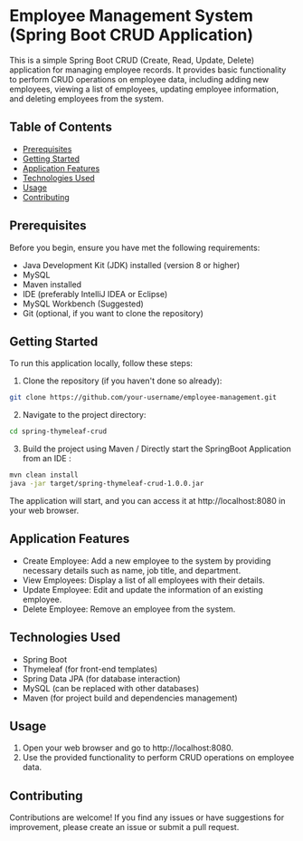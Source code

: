 # Employee Management System (Spring Boot CRUD Application)

This is a simple Spring Boot CRUD (Create, Read, Update, Delete) application for managing employee records. It provides basic functionality to perform CRUD operations on employee data, including adding new employees, viewing a list of employees, updating employee information, and deleting employees from the system.

## Table of Contents
- [Prerequisites](#prerequisites)
- [Getting Started](#getting-started)
- [Application Features](#application-features)
- [Technologies Used](#technologies-used)
- [Usage](#usage)
- [Contributing](#contributing)

## Prerequisites

Before you begin, ensure you have met the following requirements:
- Java Development Kit (JDK) installed (version 8 or higher)
- MySQL
- Maven installed
- IDE (preferably IntelliJ IDEA or Eclipse)
- MySQL Workbench (Suggested)
- Git (optional, if you want to clone the repository)

## Getting Started

To run this application locally, follow these steps:

1. Clone the repository (if you haven't done so already):

```bash
git clone https://github.com/your-username/employee-management.git
```

2. Navigate to the project directory:

```bash
cd spring-thymeleaf-crud
```

3. Build the project using Maven / Directly start the SpringBoot Application from an IDE :

```bash
mvn clean install
java -jar target/spring-thymeleaf-crud-1.0.0.jar
```


The application will start, and you can access it at http://localhost:8080 in your web browser.

## Application Features

- Create Employee: Add a new employee to the system by providing necessary details such as name, job title, and department.
- View Employees: Display a list of all employees with their details.
- Update Employee: Edit and update the information of an existing employee.
- Delete Employee: Remove an employee from the system.

## Technologies Used

- Spring Boot
- Thymeleaf (for front-end templates)
- Spring Data JPA (for database interaction)
- MySQL (can be replaced with other databases)
- Maven (for project build and dependencies management)

## Usage

1. Open your web browser and go to http://localhost:8080.
2. Use the provided functionality to perform CRUD operations on employee data.

## Contributing

Contributions are welcome! If you find any issues or have suggestions for improvement, please create an issue or submit a pull request.
